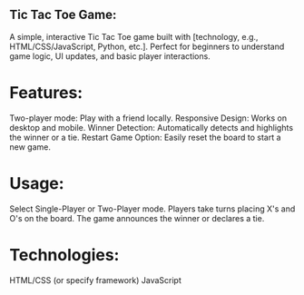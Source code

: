 ## Tic Tac Toe Game:
A simple, interactive Tic Tac Toe game built with [technology, e.g., HTML/CSS/JavaScript, Python, etc.]. Perfect for beginners to understand game logic, UI updates, and basic player interactions.

# Features:
Two-player mode: Play with a friend locally.
Responsive Design: Works on desktop and mobile.
Winner Detection: Automatically detects and highlights the winner or a tie.
Restart Game Option: Easily reset the board to start a new game.

# Usage:
Select Single-Player or Two-Player mode.
Players take turns placing X's and O's on the board.
The game announces the winner or declares a tie.

# Technologies:
HTML/CSS (or specify framework)
JavaScript
